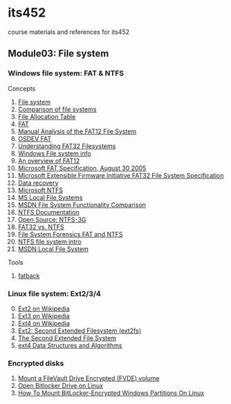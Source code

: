 # its452
course materials and references for its452

## Module03: File system
### Windows file system: FAT & NTFS
Concepts

1. [File system](https://en.wikipedia.org/wiki/File_system)
2. [Comparison of file systems](https://en.wikipedia.org/wiki/Comparison_of_file_systems)
8. [File Allocation Table](https://en.wikipedia.org/wiki/File_Allocation_Table)
9. [FAT](https://www.forensicswiki.org/wiki/FAT)
10. [Manual Analysis of the FAT12 File System](http://alexander.khleuven.be/courses/bs1/fat12/fat12.html)
10. [OSDEV FAT](https://wiki.osdev.org/FAT)
11. [Understanding FAT32 Filesystems](https://www.pjrc.com/tech/8051/ide/fat32.html)
12. [Windows File system info](https://www.ntfs.com/index.html)
13. [An overview of FAT12](http://www.disc.ua.es/~gil/FAT12Description.pdf)
3. [Microsoft FAT Specification, August 30 2005](http://read.pudn.com/downloads77/ebook/294884/FAT32%20Spec%20%28SDA%20Contribution%29.pdf)
4. [Microsoft Extensible Firmware Initiative FAT32 File System Specification](https://staff.washington.edu/dittrich/misc/fatgen103.pdf)
6. [Data recovery](https://en.wikipedia.org/wiki/Data_recovery)
7. [Microsoft NTFS](https://docs.microsoft.com/en-us/windows-server/storage/file-server/ntfs-overview)
8. [MS Local File Systems](https://docs.microsoft.com/en-us/previous-versions/windows/desktop/legacy/aa364407\(v%3Dvs.85\))
8. [MSDN File System Functionality Comparison](https://docs.microsoft.com/en-us/windows/win32/fileio/filesystem-functionality-comparison)
9. [NTFS Documentation](http://dubeyko.com/development/FileSystems/NTFS/ntfsdoc.pdf)
10. [Open Source: NTFS-3G](https://www.tuxera.com/community/open-source-ntfs-3g/)
11. [FAT32 vs. NTFS ](http://www.campus64.com/digital_learning/data/cyber_forensics_essentials/info_fat32-ntfs.pdf)
12. [File System Forensics FAT and NTFS](http://topdownbook.com/uploads/1/0/8/4/108471219/filesystemforensics.pdf)
13. [NTFS file system intro](http://itc.upt.al/_opsys/ntfs%20file%20system.pdf)
14. [MSDN Local File System](https://docs.microsoft.com/en-us/windows/win32/fileio/file-systems)

Tools
1. [fatback](https://github.com/gaul/fatback)


### Linux file system: Ext2/3/4
0. [Ext2 on Wikipedia](https://en.wikipedia.org/wiki/Ext2)
1. [Ext3 on Wikipedia](https://en.wikipedia.org/wiki/Ext3)
2. [Ext4 on Wikipedia](https://en.wikipedia.org/wiki/Ext4)
1. [Ext2: Second Extended Filesystem (ext2fs) ](https://wiki.osdev.org/Ext2)
2. [The Second Extended File System](https://www.nongnu.org/ext2-doc/ext2.html)
2. [ext4 Data Structures and Algorithms](https://www.kernel.org/doc/html/latest/filesystems/ext4/index.html)

### Encrypted disks
1. [Mount a FileVault Drive Encrypted (FVDE) volume](https://github.com/libyal/libfvde/wiki/Mounting)
2. [Open Bitlocker Drive on Linux](https://www.ceos3c.com/open-source/open-bitlocker-drive-linux/)
3. [How To Mount BitLocker-Encrypted Windows Partitions On Linux](https://www.linuxuprising.com/2019/04/how-to-mount-bitlocker-encrypted.html)
